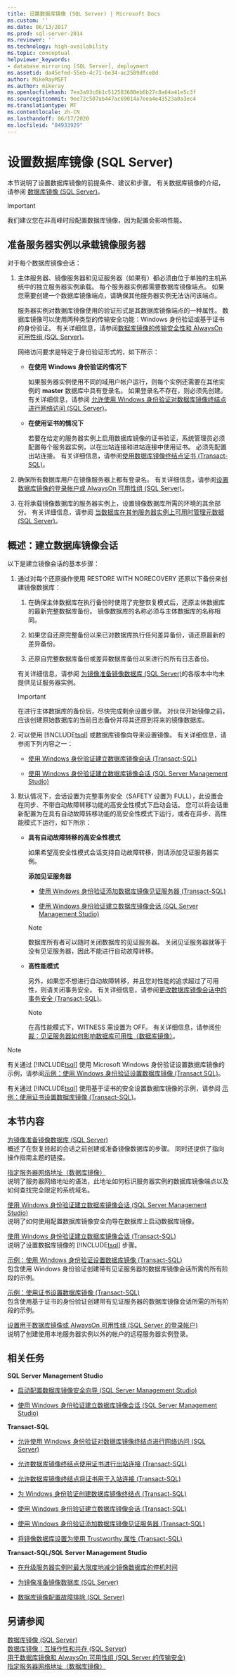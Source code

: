 ```yaml
---
title: 设置数据库镜像 (SQL Server) | Microsoft Docs
ms.custom: ''
ms.date: 06/13/2017
ms.prod: sql-server-2014
ms.reviewer: ''
ms.technology: high-availability
ms.topic: conceptual
helpviewer_keywords:
- database mirroring [SQL Server], deployment
ms.assetid: da45efed-55eb-4c71-be34-ac2589dfce8d
author: MikeRayMSFT
ms.author: mikeray
ms.openlocfilehash: 7ea3a93c6b1c512583608eb6b27c8a64a41e5c3f
ms.sourcegitcommit: 9ee72c507ab447ac69014a7eea4e43523a0a3ec4
ms.translationtype: MT
ms.contentlocale: zh-CN
ms.lasthandoff: 06/17/2020
ms.locfileid: "84933929"
---
```

# <a name="setting-up-database-mirroring-sql-server"></a>设置数据库镜像 (SQL Server)
  本节说明了设置数据库镜像的前提条件、建议和步骤。 有关数据库镜像的介绍，请参阅 [数据库镜像 (SQL Server)](database-mirroring-sql-server.md)。  
  
> [!IMPORTANT]  
>  我们建议您在非高峰时段配置数据库镜像，因为配置会影响性能。  
  
 
  
##  <a name="preparing-a-server-instance-to-host-a-mirror-server"></a><a name="PrepareInstances"></a> 准备服务器实例以承载镜像服务器  
 对于每个数据库镜像会话：  
  
1.  主体服务器、镜像服务器和见证服务器（如果有）都必须由位于单独的主机系统中的独立服务器实例承载。 每个服务器实例都需要数据库镜像端点。 如果您需要创建一个数据库镜像端点，请确保其他服务器实例无法访问该端点。  
  
     服务器实例对数据库镜像使用的验证形式是其数据库镜像端点的一种属性。 数据库镜像可以使用两种类型的传输安全功能：Windows 身份验证或基于证书的身份验证。 有关详细信息，请参阅[数据库镜像的传输安全性和 AlwaysOn 可用性组 &#40;SQL Server&#41;](transport-security-database-mirroring-always-on-availability.md)。  
  
     网络访问要求是特定于身份验证形式的，如下所示：  
  
    -   **在使用 Windows 身份验证的情况下**  
  
         如果服务器实例使用不同的域用户帐户运行，则每个实例还需要在其他实例的 **master** 数据库中具有登录名。 如果登录名不存在，则必须先创建。 有关详细信息，请参阅 [允许使用 Windows 身份验证对数据库镜像终结点进行网络访问 (SQL Server)](../database-mirroring-allow-network-access-windows-authentication.md)。  
  
    -   **在使用证书的情况下**  
  
         若要在给定的服务器实例上启用数据库镜像的证书验证，系统管理员必须配置每个服务器实例，以在出站连接和进站连接中使用证书。 必须先配置出站连接。 有关详细信息，请参阅[使用数据库镜像终结点证书 (Transact-SQL)](use-certificates-for-a-database-mirroring-endpoint-transact-sql.md)。  
  
2.  确保所有数据库用户在镜像服务器上都有登录名。 有关详细信息，请参阅[设置数据库镜像的登录帐户或 AlwaysOn 可用性组 &#40;SQL Server&#41;](set-up-login-accounts-database-mirroring-always-on-availability.md)。  
  
3.  在将承载镜像数据库的服务器实例上，设置镜像数据库所需的环境的其余部分。 有关详细信息，请参阅 [当数据库在其他服务器实例上可用时管理元数据 (SQL Server)](../../relational-databases/databases/manage-metadata-when-making-a-database-available-on-another-server.md)。  
  
##  <a name="overview-establishing-a-database-mirroring-session"></a><a name="EstablishUsingWinAuthentication"></a> 概述：建立数据库镜像会话  
 以下是建立镜像会话的基本步骤：  
  
1.  通过对每个还原操作使用 RESTORE WITH NORECOVERY 还原以下备份来创建镜像数据库：  
  
    1.  在确保主体数据库在执行备份时使用了完整恢复模式后，还原主体数据库的最新完整数据库备份。 镜像数据库的名称必须与主体数据库的名称相同。  
  
    2.  如果您自还原完整备份以来已对数据库执行任何差异备份，请还原最新的差异备份。  
  
    3.  还原自完整数据库备份或差异数据库备份以来进行的所有日志备份。  
  
     有关详细信息，请参阅 [为镜像准备镜像数据库 (SQL Server)](prepare-a-mirror-database-for-mirroring-sql-server.md)的各版本中均未提供见证服务器实例。  
  
    > [!IMPORTANT]  
    >  在进行主体数据库的备份后，尽快完成剩余设置步骤。 对伙伴开始镜像之前，应该创建原始数据库的当前日志备份并将其还原到将来的镜像数据库。  
  
2.  可以使用 [!INCLUDE[tsql](../../includes/tsql-md.md)] 或数据库镜像向导来设置镜像。 有关详细信息，请参阅下列内容之一：  
  
    -   [使用 Windows 身份验证建立数据库镜像会话 (Transact-SQL)](database-mirroring-establish-session-windows-authentication.md)  
  
    -   [使用 Windows 身份验证建立数据库镜像会话 (SQL Server Management Studio)](establish-database-mirroring-session-windows-authentication.md)  
  
3.  默认情况下，会话设置为完整事务安全（SAFETY 设置为 FULL），此设置会在同步、不带自动故障转移功能的高安全性模式下启动会话。 您可以将会话重新配置为在具有自动故障转移功能的高安全性模式下运行，或者在异步、高性能模式下运行，如下所示：  
  
    -   **具有自动故障转移的高安全性模式**  
  
         如果希望高安全性模式会话支持自动故障转移，则请添加见证服务器实例。  
  
         **添加见证服务器**  
  
        -   [使用 Windows 身份验证添加数据库镜像见证服务器 (Transact-SQL)](add-a-database-mirroring-witness-using-windows-authentication-transact-sql.md)  
  
        -   [使用 Windows 身份验证建立数据库镜像会话 (SQL Server Management Studio)](establish-database-mirroring-session-windows-authentication.md)  
  
        > [!NOTE]  
        >  数据库所有者可以随时关闭数据库的见证服务器。 关闭见证服务器就等于没有见证服务器，因此不能进行自动故障转移。  
  
    -   **高性能模式**  
  
         另外，如果您不想进行自动故障转移，并且您对性能的追求超过了可用性，则请关闭事务安全。 有关详细信息，请参阅[更改数据库镜像会话中的事务安全 (Transact-SQL)](change-transaction-safety-in-a-database-mirroring-session-transact-sql.md)。  
  
        > [!NOTE]  
        >  在高性能模式下，WITNESS 需设置为 OFF。 有关详细信息，请参阅[仲裁：见证服务器如何影响数据库可用性（数据库镜像）](quorum-how-a-witness-affects-database-availability-database-mirroring.md)。  
  
> [!NOTE]  
>  有关通过 [!INCLUDE[tsql](../../includes/tsql-md.md)] 使用 Microsoft Windows 身份验证设置数据库镜像的示例，请参阅[示例：使用 Windows 身份验证设置数据库镜像 (Transact SQL)](example-setting-up-database-mirroring-using-windows-authentication-transact-sql.md)。  
>   
>  有关通过 [!INCLUDE[tsql](../../includes/tsql-md.md)] 使用基于证书的安全设置数据库镜像的示例，请参阅 [示例：使用证书设置数据库镜像 (Transact-SQL)](example-setting-up-database-mirroring-using-certificates-transact-sql.md)。  
  
 
  
##  <a name="in-this-section"></a><a name="InThisSection"></a> 本节内容  
 [为镜像准备镜像数据库 (SQL Server)](prepare-a-mirror-database-for-mirroring-sql-server.md)  
 概述了在恢复挂起的会话之前创建或准备镜像数据库的步骤。 同时还提供了指向操作指南主题的链接。  
  
 [指定服务器网络地址（数据库镜像）](specify-a-server-network-address-database-mirroring.md)  
 说明了服务器网络地址的语法，此地址如何标识服务器实例的数据库镜像端点以及如何查找完全限定的系统域名。  
  
 [使用 Windows 身份验证建立数据库镜像会话 (SQL Server Management Studio)](establish-database-mirroring-session-windows-authentication.md)  
 说明了如何使用配置数据库镜像安全向导在数据库上启动数据库镜像。  
  
 [使用 Windows 身份验证建立数据库镜像会话 (Transact-SQL)](database-mirroring-establish-session-windows-authentication.md)  
 说明了设置数据库镜像的 [!INCLUDE[tsql](../../includes/tsql-md.md)] 步骤。  
  
 [示例：使用 Windows 身份验证设置数据库镜像 (Transact-SQL)](example-setting-up-database-mirroring-using-windows-authentication-transact-sql.md)  
 包含使用 Windows 身份验证创建带有见证服务器的数据库镜像会话所需的所有阶段的示例。  
  
 [示例：使用证书设置数据库镜像 (Transact-SQL)](example-setting-up-database-mirroring-using-certificates-transact-sql.md)  
 包含使用基于证书的身份验证创建带有见证服务器的数据库镜像会话所需的所有阶段的示例。  
  
 [设置用于数据库镜像或 AlwaysOn 可用性组 &#40;SQL Server 的登录帐户&#41;](set-up-login-accounts-database-mirroring-always-on-availability.md)  
 说明了创建使用本地服务器实例以外的帐户的远程服务器实例登录。  
  
##  <a name="related-tasks"></a><a name="RelatedTasks"></a> 相关任务  
 **SQL Server Management Studio**  
  
-   [启动配置数据库镜像安全向导 (SQL Server Management Studio)](start-the-configuring-database-mirroring-security-wizard.md)  
  
-   [使用 Windows 身份验证建立数据库镜像会话 (SQL Server Management Studio)](establish-database-mirroring-session-windows-authentication.md)  
  
 **Transact-SQL**  
  
-   [允许使用 Windows 身份验证对数据库镜像终结点进行网络访问 (SQL Server)](../database-mirroring-allow-network-access-windows-authentication.md)  
  
-   [允许数据库镜像终结点使用证书进行出站连接 (Transact-SQL)](database-mirroring-use-certificates-for-outbound-connections.md)  
  
-   [允许数据库镜像终结点将证书用于入站连接 (Transact-SQL)](database-mirroring-use-certificates-for-inbound-connections.md)  
  
-   [为 Windows 身份验证创建数据库镜像终结点 (Transact-SQL)](create-a-database-mirroring-endpoint-for-windows-authentication-transact-sql.md)  
  
-   [使用 Windows 身份验证建立数据库镜像会话 (Transact-SQL)](database-mirroring-establish-session-windows-authentication.md)  
  
-   [使用 Windows 身份验证添加数据库镜像见证服务器 (Transact-SQL)](add-a-database-mirroring-witness-using-windows-authentication-transact-sql.md)  
  
-   [将镜像数据库设置为使用 Trustworthy 属性 (Transact-SQL)](set-up-a-mirror-database-to-use-the-trustworthy-property-transact-sql.md)  
  
 **Transact-SQL/SQL Server Management Studio**  
  
-   [在升级服务器实例时最大限度地减少镜像数据库的停机时间](upgrading-mirrored-instances.md)  
  
-   [为镜像准备镜像数据库 (SQL Server)](prepare-a-mirror-database-for-mirroring-sql-server.md)  
  
-   [数据库镜像配置故障排除 (SQL Server)](troubleshoot-database-mirroring-configuration-sql-server.md)  
  
 
  
## <a name="see-also"></a>另请参阅  
 [数据库镜像 (SQL Server)](database-mirroring-sql-server.md)   
 [数据库镜像：互操作性和共存 (SQL Server)](database-mirroring-interoperability-and-coexistence-sql-server.md)   
 [用于数据库镜像和 AlwaysOn 可用性组 &#40;SQL Server 的传输安全&#41;](transport-security-database-mirroring-always-on-availability.md)   
 [指定服务器网络地址（数据库镜像）](specify-a-server-network-address-database-mirroring.md)  
  
  
